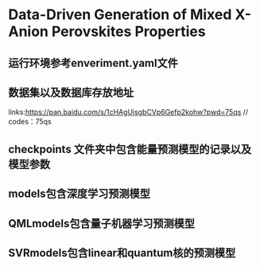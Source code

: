# Data-Driven Generation of Mixed X-Anion Perovskites Properties 
## 运行环境参考enveriment.yaml文件

## 数据集以及数据库存放地址 
links:https://pan.baidu.com/s/1cHAgUjsgbCVp6Gefp2kohw?pwd=75qs //
codes：75qs
## checkpoints 文件夹中包含能量预测模型的记录以及模型参数
## models包含深度学习预测模型
## QMLmodels包含量子机器学习预测模型
## SVRmodels包含linear和quantum核的预测模型
